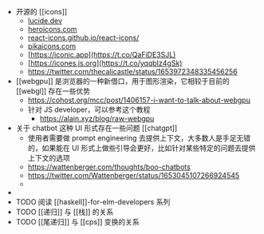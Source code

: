 - 开源的 [[icons]]
	- [lucide.dev](https://t.co/D5MK6O7dt5)
	- [heroicons.com](https://t.co/NWFZzYISs0)
	- [react-icons.github.io/react-icons/](https://t.co/gD7LuUwqTm)
	- [pikaicons.com](https://t.co/0E0Z9xupmo)
	- [https://iconic.app](https://t.co/QaFiDE3SJL)
	- [https://icones.js.org](https://t.co/yqqbIz4gSk)
	- https://twitter.com/thecalicastle/status/1653972348335456256
- [[webgpu]] 是浏览器的一种新借口，用于图形渲染，它相较于目前的 [[webgl]] 存在一些优势
	- https://cohost.org/mcc/post/1406157-i-want-to-talk-about-webgpu
	- 针对 JS developer，可以参考这个教程
		- https://alain.xyz/blog/raw-webgpu
- 关于 chatbot 这种 UI 形式存在一些问题 [[chatgpt]]
	- 使用者需要做 prompt engineering 去提供上下文，大多数人是手足无错的，如果能在 UI 形式上做些引导会更好，比如针对某些特定的问题去提供上下文的选项
	- https://wattenberger.com/thoughts/boo-chatbots
	- https://twitter.com/Wattenberger/status/1653045107266924545
	-
-
- TODO 阅读 [[haskell]]-for-elm-developers 系列
- TODO [[递归]] 与 [[栈]] 的关系
- TODO [[尾递归]] 与 [[cps]] 变换的关系